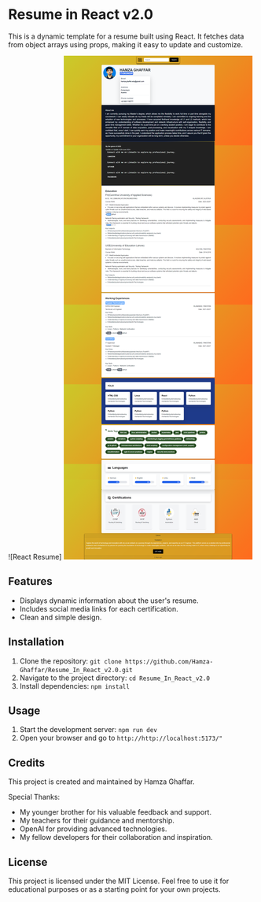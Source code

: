 # Resume in React v2.0

This is a dynamic template for a resume built using React. It fetches data from object arrays using props, making it easy to update and customize.

![React Resume]
![alt text](ReactReusme2.0-1.png)

## Features

- Displays dynamic information about the user's resume.
- Includes social media links for each certification.
- Clean and simple design.

## Installation

1. Clone the repository: `git clone https://github.com/Hamza-Ghaffar/Resume_In_React_v2.0.git`
2. Navigate to the project directory: `cd Resume_In_React_v2.0`
3. Install dependencies: `npm install`

## Usage

1. Start the development server: `npm run dev`
2. Open your browser and go to `http://http://localhost:5173/"`

## Credits

This project is created and maintained by Hamza Ghaffar.

Special Thanks:

- My younger brother for his valuable feedback and support.
- My teachers for their guidance and mentorship.
- OpenAI for providing advanced technologies.
- My fellow developers for their collaboration and inspiration.

## License

This project is licensed under the MIT License. Feel free to use it for educational purposes or as a starting point for your own projects.
